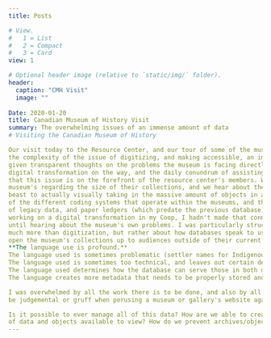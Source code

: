```yaml
---
title: Posts

# View.
#   1 = List
#   2 = Compact
#   3 = Card
view: 1

# Optional header image (relative to `static/img/` folder).
header:
  caption: "CMH Visit"
  image: ""
  
Date: 2020-01-20
title: Canadian Museum of History Visit
summary: The overwhelming issues of an immense amount of data
# Visiting the Canadian Museum of History

Our visit today to the Resource Center, and our tour of some of the museum's collections was incredibly illuminating regarding
the complexity of the issue of digitizing, and making accessible, an immense amount of data. We were incredibly lucky to be 
given transparent thoughts on the problems the museum is facing directly from its resource center staff. With an upcoming 
digital transformation on the way, and the daily conundrum of assisting, and sourcing material for, researchers, it's clear 
that this issue is on the forefront of the resource center's members. While we hear huge numbers being thrown around by 
museum's regarding the size of their collections, and we hear about the storage of collections, it is an entirely different
beast to actually visually taking in the massive amount of objects in a storage room. It was fascinating to learn about all 
of the different coding systems that operate within the museums, and their inability to always speak to each other. The issue 
of legacy data, and paper ledgers (which predate the previous database) are factors I hadn't considered. Despite recently 
working on a digital transformation in my Coop, I hadn't made that connection about the universal issue of data management
until hearing about the museum's own problems. I was particularly struck by Tanya's comment about accessibility being so 
much more than digitization, but rather about how databases speak to users, and how to transform the user-end experience to
open the museum's collections up to audiences outside of their current demographic.
**The language use is profound.** 
The language used is sometimes problematic (settler names for Indigenous objects). 
The language used is sometimes too technical, and leaves out certain demographics as a result.
The language used determines how the database can serve those in both official languages.
The language creates more metadata that needs to be properly stored and associated with objects.

I was overwhelmed by all the work there is to be done, and also by all the work they have managed to do. I certainly won't
be judgemental or gruff when perusing a museum or gallery's website again.

Is it possible to ever manage all of this data? How are we able to create an accessible pathway with such a ginormous amount
of data and objects available to view? How do we prevent archives/objects/artworks from getting lost in the mix?
---
```

